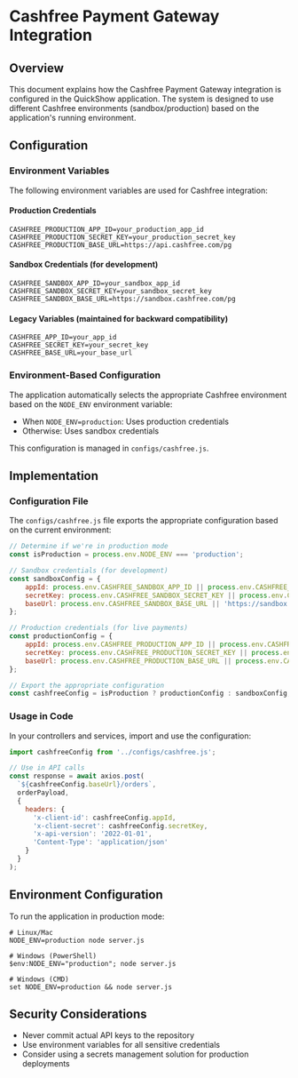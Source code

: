 # Cashfree Payment Gateway Integration

## Overview

This document explains how the Cashfree Payment Gateway integration is configured in the QuickShow application. The system is designed to use different Cashfree environments (sandbox/production) based on the application's running environment.

## Configuration

### Environment Variables

The following environment variables are used for Cashfree integration:

#### Production Credentials
```
CASHFREE_PRODUCTION_APP_ID=your_production_app_id
CASHFREE_PRODUCTION_SECRET_KEY=your_production_secret_key
CASHFREE_PRODUCTION_BASE_URL=https://api.cashfree.com/pg
```

#### Sandbox Credentials (for development)
```
CASHFREE_SANDBOX_APP_ID=your_sandbox_app_id
CASHFREE_SANDBOX_SECRET_KEY=your_sandbox_secret_key
CASHFREE_SANDBOX_BASE_URL=https://sandbox.cashfree.com/pg
```

#### Legacy Variables (maintained for backward compatibility)
```
CASHFREE_APP_ID=your_app_id
CASHFREE_SECRET_KEY=your_secret_key
CASHFREE_BASE_URL=your_base_url
```

### Environment-Based Configuration

The application automatically selects the appropriate Cashfree environment based on the `NODE_ENV` environment variable:

- When `NODE_ENV=production`: Uses production credentials
- Otherwise: Uses sandbox credentials

This configuration is managed in `configs/cashfree.js`.

## Implementation

### Configuration File

The `configs/cashfree.js` file exports the appropriate configuration based on the current environment:

```javascript
// Determine if we're in production mode
const isProduction = process.env.NODE_ENV === 'production';

// Sandbox credentials (for development)
const sandboxConfig = {
    appId: process.env.CASHFREE_SANDBOX_APP_ID || process.env.CASHFREE_APP_ID,
    secretKey: process.env.CASHFREE_SANDBOX_SECRET_KEY || process.env.CASHFREE_SECRET_KEY,
    baseUrl: process.env.CASHFREE_SANDBOX_BASE_URL || 'https://sandbox.cashfree.com/pg'
};

// Production credentials (for live payments)
const productionConfig = {
    appId: process.env.CASHFREE_PRODUCTION_APP_ID || process.env.CASHFREE_APP_ID,
    secretKey: process.env.CASHFREE_PRODUCTION_SECRET_KEY || process.env.CASHFREE_SECRET_KEY,
    baseUrl: process.env.CASHFREE_PRODUCTION_BASE_URL || process.env.CASHFREE_BASE_URL || 'https://api.cashfree.com/pg'
};

// Export the appropriate configuration
const cashfreeConfig = isProduction ? productionConfig : sandboxConfig;
```

### Usage in Code

In your controllers and services, import and use the configuration:

```javascript
import cashfreeConfig from '../configs/cashfree.js';

// Use in API calls
const response = await axios.post(
  `${cashfreeConfig.baseUrl}/orders`,
  orderPayload,
  {
    headers: {
      'x-client-id': cashfreeConfig.appId,
      'x-client-secret': cashfreeConfig.secretKey,
      'x-api-version': '2022-01-01',
      'Content-Type': 'application/json'
    }
  }
);
```

## Environment Configuration

To run the application in production mode:

```
# Linux/Mac
NODE_ENV=production node server.js

# Windows (PowerShell)
$env:NODE_ENV="production"; node server.js

# Windows (CMD)
set NODE_ENV=production && node server.js
```

## Security Considerations

- Never commit actual API keys to the repository
- Use environment variables for all sensitive credentials
- Consider using a secrets management solution for production deployments